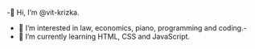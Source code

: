 -👋 Hi, I’m @vit-krizka.
- 👀 I’m interested in law, economics, piano, programming and coding.-
- 🌱 I’m currently learning HTML, CSS and JavaScript.

<!---
vit-krizka/vit-krizka is a ✨ special ✨ repository because its `README.md` (this file) appears on your GitHub profile.
You can click the Preview link to take a look at your changes.
--->
